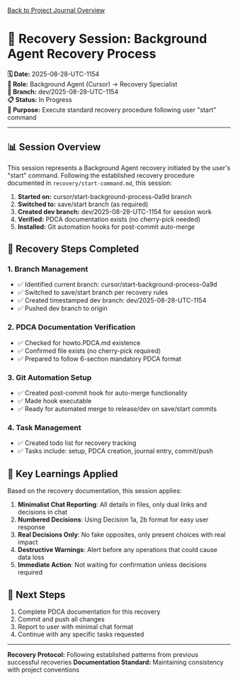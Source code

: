 [Back to Project Journal Overview](../project.journal.overview.md)

# 🚀 **Recovery Session: Background Agent Recovery Process**

**🗓️ Date:** 2025-08-28-UTC-1154  
**👤 Role:** Background Agent (Cursor) → Recovery Specialist  
**🌱 Branch:** dev/2025-08-28-UTC-1154  
**📋 Status:** In Progress  
**🎯 Purpose:** Execute standard recovery procedure following user "start" command

---

## **📊 Session Overview**

This session represents a Background Agent recovery initiated by the user's "start" command. Following the established recovery procedure documented in `recovery/start-command.md`, this session:

1. **Started on:** cursor/start-background-process-0a9d branch
2. **Switched to:** save/start branch (as required)
3. **Created dev branch:** dev/2025-08-28-UTC-1154 for session work
4. **Verified:** PDCA documentation exists (no cherry-pick needed)
5. **Installed:** Git automation hooks for post-commit auto-merge

## **🔄 Recovery Steps Completed**

### **1. Branch Management**
- ✅ Identified current branch: cursor/start-background-process-0a9d
- ✅ Switched to save/start branch per recovery rules
- ✅ Created timestamped dev branch: dev/2025-08-28-UTC-1154
- ✅ Pushed dev branch to origin

### **2. PDCA Documentation Verification**
- ✅ Checked for howto.PDCA.md existence
- ✅ Confirmed file exists (no cherry-pick required)
- ✅ Prepared to follow 6-section mandatory PDCA format

### **3. Git Automation Setup**
- ✅ Created post-commit hook for auto-merge functionality
- ✅ Made hook executable
- ✅ Ready for automated merge to release/dev on save/start commits

### **4. Task Management**
- ✅ Created todo list for recovery tracking
- ✅ Tasks include: setup, PDCA creation, journal entry, commit/push

## **📝 Key Learnings Applied**

Based on the recovery documentation, this session applies:

1. **Minimalist Chat Reporting**: All details in files, only dual links and decisions in chat
2. **Numbered Decisions**: Using Decision 1a, 2b format for easy user response
3. **Real Decisions Only**: No fake opposites, only present choices with real impact
4. **Destructive Warnings**: Alert before any operations that could cause data loss
5. **Immediate Action**: Not waiting for confirmation unless decisions required

## **🎯 Next Steps**

1. Complete PDCA documentation for this recovery
2. Commit and push all changes
3. Report to user with minimal chat format
4. Continue with any specific tasks requested

---

**Recovery Protocol:** Following established patterns from previous successful recoveries
**Documentation Standard:** Maintaining consistency with project conventions